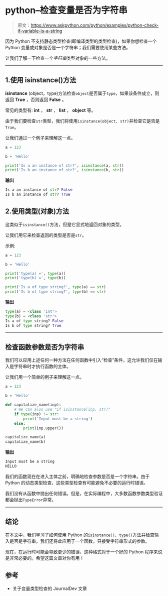 # python–检查变量是否为字符串

> 原文：<https://www.askpython.com/python/examples/python-check-if-variable-is-a-string>

因为 Python 不支持静态类型检查(即编译类型的类型检查)，如果你想检查一个 Python 变量或对象是否是一个字符串；我们需要使用某些方法。

让我们了解一下检查一个*字符串*类型对象的一些方法。

* * *

## 1.使用 isinstance()方法

**isinstance** (object，type)方法检查`object`是否属于`type`，如果该条件成立，则返回 **True** ，否则返回 **False** 。

常见的类型有: **int** ， **str** ， **list** ， **object** 等。

由于我们要检查`str`类型，我们将使用`isinstance(object, str)`并检查它是否是`True`。

让我们通过一个例子来理解这一点。

```py
a = 123

b = 'Hello'

print('Is a an instance of str?', isinstance(a, str))
print('Is b an instance of str?', isinstance(b, str))

```

**输出**

```py
Is a an instance of str? False
Is b an instance of str? True

```

## 2.使用类型(对象)方法

这类似于`isinstance()`方法，但是它显式地返回对象的类型。

让我们用它来检查返回的类型是否是`str`。

示例:

```py
a = 123

b = 'Hello'

print('type(a) =', type(a))
print('type(b) =', type(b))

print('Is a of type string?', type(a) == str)
print('Is b of type string?', type(b) == str)

```

**输出**

```py
type(a) = <class 'int'>
type(b) = <class 'str'>
Is a of type string? False
Is b of type string? True

```

* * *

## 检查函数参数是否为字符串

我们可以应用上述任何一种方法在任何函数中引入“检查”条件，这允许我们仅在输入是字符串时才执行函数的主体。

让我们用一个简单的例子来理解这一点。

```py
a = 123

b = 'Hello'

def capitalize_name(inp):
    # We can also use "if isinstance(inp, str)"
    if type(inp) != str:
        print('Input must be a string')
    else:
        print(inp.upper())

capitalize_name(a)
capitalize_name(b)

```

**输出**

```py
Input must be a string
HELLO

```

我们的函数现在在进入主体之前，明确地检查参数是否是一个字符串。由于 Python 的动态类型检查，这些类型检查有可能避免不必要的运行时错误。

我们没有从函数中抛出任何错误。但是，在实际编程中，大多数函数参数类型验证都会抛出`TypeError`异常。

* * *

## 结论

在本文中，我们学习了如何使用 Python 的`isinstance()`、`type()`方法并检查输入是否是字符串。我们还将此应用于一个函数，只接受字符串形式的参数。

现在，在运行时可能会导致更少的错误，这种格式对于一个好的 Python 程序来说是非常必要的。希望这篇文章对你有用！

## 参考

*   关于变量类型检查的 JournalDev 文章